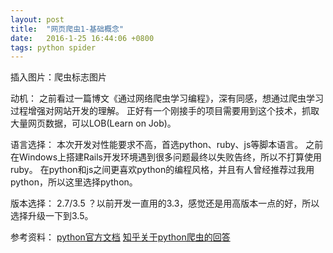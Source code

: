 ```yaml
---
layout: post
title:  "网页爬虫1-基础概念"
date:   2016-1-25 16:44:06 +0800
tags: python spider
---
```


插入图片：爬虫标志图片

动机：
之前看过一篇博文《通过网络爬虫学习编程》，深有同感，想通过爬虫学习过程增强对网站开发的理解。
正好有一个刚接手的项目需要用到这个技术，抓取大量网页数据，可以LOB(Learn on Job)。

语言选择：
本次开发对性能要求不高，首选python、ruby、js等脚本语言。
之前在Windows上搭建Rails开发环境遇到很多问题最终以失败告终，所以不打算使用ruby。
在python和js之间更喜欢python的编程风格，并且有人曾经推荐过我用python，所以这里选择python。

版本选择：
2.7/3.5 ？以前开发一直用的3.3，感觉还是用高版本一点的好，所以选择升级一下到3.5。

参考资料：
[python官方文档][python_doc_ref]
[知乎关于python爬虫的回答][zhidu_anwser_ref]



[python_doc_ref]: https://docs.python.org/3/
[zhidu_anwser_ref]: http://www.zhihu.com/question/20899988
